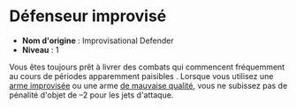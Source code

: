 # Défenseur improvisé

 * **Nom d'origine** : Improvisational Defender
 * **Niveau** : 1


<p><span id="ctl00_MainContent_DetailedOutput">Vous êtes toujours prêt à livrer des combats qui commencent fréquemment au cours de périodes apparemment paisibles . Lorsque vous utilisez une <a href="https://2e.aonprd.com/Rules.aspx?ID=224">arme improvisée</a> ou une arme <a href="https://2e.aonprd.com/Rules.aspx?ID=197">de mauvaise qualité</a>, vous ne subissez pas de pénalité d'objet de –2 pour les jets d'attaque.&nbsp;</span></p>